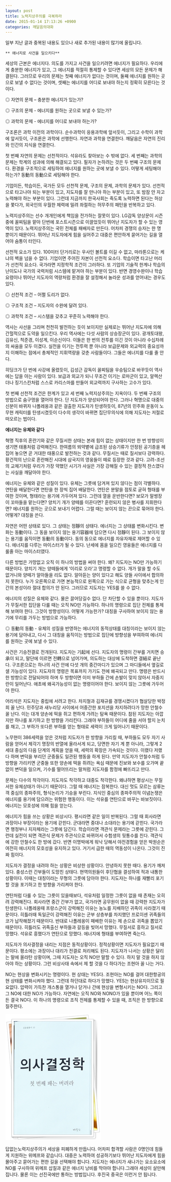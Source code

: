 ```yaml
---
layout: post
title: 노력지상주의를 극복하라
date: 2015-01-14 17:13:26 +0900
categories: 깨달음의대화
---
```

 일부 지난 글과 중복된 내용도 있으나 새로 추가된 내용이 많기에 올립니다.

  


   
 

    ** 에너지로 사건을 일으키다** 

  


세상의 근본은 에너지다. 의도를 가지고 사건을 일으키려면 에너지가 필요하다. 우리에게 충분한 에너지가 있고, 그 에너지를 적절히 통제할 수 있다면 세상의 모든 문제가 해결된다. 그러므로 우리의 문제는 첫째 에너지가 없다는 것이며, 둘째 에너지를 원하는 곳으로 보낼 수 없다는 것이며, 셋째는 에너지를 어디로 보내야 하는지 정확히 모른다는 것이다. 

  


◎ 자연의 문제 – 충분한 에너지가 있는가?  
      
◎ 구조의 문제 - 에너지를 원하는 곳으로 보낼 수 있는가?  
      
◎ 과학의 문제 - 에너지를 어디로 보내야 하는가? 

  


구조론은 과학 이전의 과학이다. 순수과학이 응용과학에 앞서듯이, 그리고 수학이 과학에 앞서듯이, 구조론은 과학에 선행한다. 자연과 과학을 연결한다. 깨달음은 자연의 진리와 인간의 지식을 연결한다. 

  


첫 번째 자연의 문제는 선천적이다. 석유라도 찾아보는 수 밖에 없다. 세 번째는 과학의 문제는 학계의 성과에 의해 해결되고 있다. 필자가 논하려는 것은 두 번째 구조의 문제다. 환경을 구조적으로 세팅하여 에너지를 원하는 곳에 보낼 수 있다. 어떻게 세팅해야 하는가? 동動의 동動으로 세팅해야 한다.

  


기업이든, 학습이든, 국가든 모두 선천적 문제, 구조의 문제, 과학의 문제가 있다. 선천적으로 타고나야 되는 부분이 있고, 지도자를 잘 만나야 하는 부분이 있고, 또 밤잠 안 자고 노력해야 하는 부분이 있다. 그런데 지금까지 한국사회는 죽도록 노력하면 된다는 허상을 쫓다가, 외국인의 우월한 체력에 밀려 좌절하는 허무주의 패턴을 반복하고 있다. 

  


노력지상주의는 선수 개개인에게 책임을 전가하는 잘못이 있다. LG감독 양상문이 시즌 중에 꼴찌팀을 맡아 단번에 포스트시즌으로 이끌었듯이 뛰어난 지도자가 할 수 있는 영역이 있다. 노력지상주의는 국민 전체를 패배자로 만든다. 어차피 경쟁의 승자는 한 명 뿐이기 때문이다. 뛰어난 지도자에게 힘을 실어주고 대중은 편안하게 묻어가는 길을 열어야 숨통이 터인다. 

  


선천적 요소가 있다. 100미터 단거리로는 우사인 볼트를 이길 수 없고, 마라톤으로는 케냐의 벽을 넘을 수 없다. 기업이면 주어진 자본이 선천적 요소다. 학습이면 타고난 머리가 선천적 요소다. 국가라면 지정학적 조건이 그러하다. 또 기업의 기술적 한계나 학습의 난이도나 국가의 국력처럼 시스템에 맡겨야 하는 부분이 있다. 반면 경영수완이나 학습요령이나 뛰어난 지도자의 역량처럼 환경을 잘 설정해서 놀라운 성과를 얻어내는 경우도 있다. 

  


◎ 선천적 조건 – 어쩔 도리가 없다.  
      
◎ 구조적 조건 – 지도자의 수완에 달려 있다.   
      
◎ 과학적 조건 – 시스템을 갖추고 꾸준히 노력해야 한다. 

  


역사는 사선을 그리며 천천히 발전하는 듯이 보이지만 실제로는 뛰어난 지도자에 의해 간헐적으로 도약을 일으킨다. 우리 역사에는 다섯 사람의 상승장군이 있다. 광개토대왕, 김유신, 척준경, 이성계, 이순신이다. 이들은 한 번의 전투를 이긴 것이 아니라 수십차례의 싸움을 모두 이겼다. 실전을 이기는 전투력 뿐 아니라 보급문제와 외교력의 중요성까지 이해하는 점에서 총체적인 지휘역량을 갖춘 사람들이다. 그들은 에너지를 다룰 줄 안다. 

  


히딩크가 단 번에 사강에 올렸듯이, 김성근 감독이 꼴찌팀을 우승팀으로 바꾸듯이 역사에는 답을 아는 사람이 있다. 보급과 외교가 되니 무조건 이기는 로마군이 있고, 알렉산더나 징기스칸처럼 스스로 카리스마를 만들어 외교력까지 구사하는 고수가 있다. 

  


첫 번째 선천적 조건은 한계가 있고 세 번째 노력지상주의는 지옥이다. 두 번째 구조의 방법으로 숨구멍을 열어야 한다. 단 지도자가 양성되어야 한다. 그러나 혁명으로 대중의 신분이 바뀌자 나폴레옹과 같은 걸출한 지도자가 탄생하듯이, 87년의 민주화 운동이 노무현 캐릭터를 탄생시켰듯이 다수의 생각이 바뀌면 집단무의식에 의해 지도자는 저절로 떠오르는 법이다. 

  


**에너지는 유체와 같다** 

  


혁명 직후의 혼란기와 같은 무질서한 상태는 본래 힘이 없는 상태이지만 한 번 방향성이 생기면 태풍처럼 강력해진다. 한여름의 뙤약볕에 급조된 상승기류가 안정된 공기층을 헤집어 놓으면 곧 거대한 태풍으로 발전하는 것과 같다. 무질서는 때로 질서보다 강력하다. 황건적의 난으로 혼란해진 시대에 삼국지의 영웅들이 떼로 등장한 것과 같다. 고려-조선의 교체기처럼 우리가 가장 약했던 시기가 사실은 가장 강해질 수 있는 결정적 찬스였다는 사실을 깨달아야 한다. 

  


에너지는 유체와 같은 성질이 있다. 유체는 그릇에 담겨져 있지 않다는 점이 각별하다. 연탄을 배달한다면 연탄을 한 장씩 집어 배달한다. 연탄은 분말을 점토로 굳혀 형태를 부여한 것이며, 형태라는 용기에 가두어져 있다. 그런데 열을 운반한다면? 보모가 말썽장이 꼬마들을 맡는다면? 양치기 개가 양떼를 이끈다면? 훈련되지 않은 병사를 지휘한다면? 에너지를 원하는 곳으로 보내기 어렵다. 그럴 때는 보이지 않는 끈으로 묶어야 한다. 어떻게? 대칭을 쓴다. 

  


자연은 어떤 상태로 있다. 그 상태는 정靜의 상태다. 에너지는 그 상태를 변화시킨다. 변화는 동動이다. 그 동을 보이지 않는 용기容器에 담으면 다시 정靜이 된다. 그 보이지 않는 용기를 움직이면 동動의 동動이다. 동의 동으로 에너지를 자유자재로 제어할 수 있다. 에너지를 다루는 마이스터가 될 수 있다. 난세에 몸을 일으킨 영웅들은 에너지를 다룰줄 아는 마이스터였다. 

  


다른 방법은 가망없고 오직 이 하나의 방법을 써야 한다. 왜? 지도자는 NO만 가능하기 때문이다. 양치기 개는 양떼들에게 ‘이리로 오라’고 명령할 수 없다. 개가 말을 할 수도 없거니와 양떼가 알아들을 리도 없다. 알아듣는 양이 있다고 해도 양들 사이에서 합의하지 못한다. 누가 오른쪽으로 가면 본능적으로 왼쪽으로 가는 식으로 균형을 맞추는게 인간의 본성이라 절대 합의가 안 된다. 그러므로 지도자는 YES를 쓸 수 없다. 

  


에너지의 성질은 유체와 같다. 물은 끌어당길수 없다. 단 차단할 수 있을 뿐이다. 지도자가 무질서한 집단을 다룰 때는 오직 NO만 가능하다. 하나의 명령으로 집단 전체를 통제해 보여야 한다. 그것이 방향성이다. 어떻게 가능한가? 대칭을 구사하여 보이지 않는 용기에 무리를 가두는 방법으로 가능하다. 

  


◎ 동動의 동動 - 유체의 성질을 반영하는 에너지의 동적상태를 대칭이라는 보이지 않는 용기에 담아내고, 다시 그 대칭을 움직이는 방법으로 집단에 방향성을 부여하여 에너지를 원하는 곳에 보낼 수 있다. 

  


사건은 기승전결로 전개된다. 지도자는 기起에 선다. 지도자의 명령이 간부를 거치면 승承이 되고, 말단에 이르면 전轉으로 넘어가며, 의도하는 대상에 도착하면 결結로 끝난다. 구조론으로는 하나의 사건 안에 다섯 개의 중간마디가 있으며 그 마디들에서 옆길로 샐 가능성이 있다. 지도자의 명령은 목표까지 가기도 전에 왜곡되고 만다. 명령은 반드시 한 방향으로 전달되어야 하며 두 방향이면 이미 부하들 간에 손발이 맞지 않아서 자중지란이 일어난다. 애초에 왜곡가능성이 없는 명령이어야 한다. 보이지 않는 그릇에 가두어야 한다.

  


어리석은 지도자는 중립에 서려고 한다. 차지철과 김재규를 경쟁시켰다가 협살당한 박정희 꼴 난다. 민주당과 새누리당 사이에서 어중간한 포지션을 차지하려다가 망한 안철수 꼴 난다. 이는 대개 양손에 떡을 쥐고 편하게 가려는 탐욕 때문이다. 참된 지도자는 아깝지만 하나를 포기하고 한 방향을 가리킨다. 그래야 부하들이 어디에 줄을 서야 할지 눈치를 채고, 그 부하가 또다른 부하를 얻는 형태로 세력이 크게 일어나기 때문이다. 

  


노무현이 386세력을 얻은 것처럼 지도자가 한 방향을 가리킬 때, 부하들도 모두 자기 사람을 얻어서 제각기 명장의 반열에 올라서게 되고, 당면한 자기 계 뿐 아니라, 그렇게 2세대 중심의 다음 단계의 계획을 얻을 때, 세력의 확장은 가속되는 것이다. 이랬다 저랬다 하며 변덕을 부리던 군중들도 일관된 행동을 하게 된다. 만약 지도자가 안철수처럼 두 방향을 가리키면 군중들 또한 양손에 떡을 쥐려는 욕심 때문에 진보와 보수를 오가며 끝없이 변덕을 일으켜, 기수를 떨어뜨리는 말처럼 지도자를 함정에 빠뜨리고 만다. 

  


문제는 다수의 착각이다. 지도자도 착각하고 대중도 착각한다. 왜냐하면 평상시는 무질서한 유체상태가 아니기 때문이다. 그럴 때 에너지는 잠복한다. 대신 멋도 모르는 삼류논객 중심의 종파주의, 형식논리가 기승을 부린다. 지식인 중심의 종파주의적 이념논쟁은 에너지를 용기에 담으려는 위험한 행동이다. 이는 석유를 연탄으로 바꾸는 바보짓이다. 에너지는 모호성에 의해 힘을 얻는다. 

  


에너지가 힘을 쓰는 상황은 비상시다. 평시라면 같은 일이 반복된다. 그럴 때 회사라면 과장이나 부장이라는 용기에 갇힌다. 군대라면 중대나 소대라는 용기에 갇힌다. 국가라면 행정부나 지자체라는 그릇에 담긴다. 학습이라면 객관식 문제라는 그릇에 갇힌다. 그런데 실전이 되면 객관식 문제가 주관식으로 바뀌어서 수험생의 뒷통수를 친다. 객관식에 강한 안철수도 한 방에 갔다. 반면 이명박에게 워낙 당해서 야전경험을 얻은 박원순은 여전히 에너지의 모호성을 유지하고 있다. 거기서 급한 때의 역동성이 나온다. 그것이 진짜 힘이다. 

  


지도자가 결정을 내려야 하는 상황은 비상한 상황이다. 안녕하지 못한 때다. 용기가 깨져 있다. 충성스런 간부들이 도망친 상태다. 현역의원들이 후단협을 결성하여 적과 내통한 상황이다. 이때는 대칭이라는 무형의 그릇에 담아야 한다. 지도자는 하나를 재빨리 포기할 것을 포기하고 한 방향을 가리켜야 한다.

  


연탄처럼 다룰 수 있는 그릇이 있을때보다, 석유처럼 일정한 그릇이 없을 때 존재는 오히려 강력해진다. 회사라면 중간 간부가 없고, 국가라면 공무원이 없을 때 강력한 지도자가 탄생한다. 나폴레옹때 프랑스군이 강력해진 이유는 농노를 지배하던 귀족이 사라졌기 때문이다. 히틀러때 독일군이 강력해진 이유는 군부 상층부를 차지했던 프로이센 귀족들의 코가 납작해졌기 때문이다. 반대로 나폴레옹이 패배한 이유는 제 손으로 귀족을 뽑았기 때문이다. 히틀러도 귀족출신 부하들과 갈등을 빚어서 망했다. 무질서로 흥하고 질서로 망했다. 석유로 흥했다가 연탄으로 망했다. 에너지에 형태를 부여하면 죽는다.

  


지도자가 의사결정을 내리는 지점은 동적상황이다. 정적상황이면 지도자가 필요없기 때문이다. 평소에는 과장이나 대리가 전결로 처리해도 된다. 지도자가 나서는 상황은 달리는 말에 올라탄 상황이며, 그때 지도자는 오직 NO만 말할 수 있다. 하지 말 것을 하지 않아야 하는 상황이다. 그런 비상사태 속에서 제 할 것을 다 하다가는 조현아 꼴 나는 거다. 

  


NO는 현상을 변화시키는 명령이다. 현 상태는 YES다. 조현아는 NO를 걸어 대한항공의 현 상태를 변화시켜야 했다. 그런데 하던대로 하다가 망했다. YES는 현상유지이므로 필요없다. 압력이 가득찬 개스통을 열거나 닫거나 간에 현상을 변형시키는 NO다. 그리고 그 NO에 대한 NO가 가능하다. 자연에는 오직 NO와 NONO가 있을 뿐이며 어느 쪽이든 결국 NO다. 이 하나의 명령으로 조직 전체를 통제할 수 있을 때, 조직은 한 방향으로 질주한다. 

  



<img src="files/attach/images/198/140/556/111.JPG" alt="111.JPG" width="300" height="397" /> 

  


답없는노력지상주의가 세상을 피폐하게 만듭니다. 어차피 합격할 사람은 0명인데 힘들게 지원하는 위메프와 같습니다. 대중은 노력하여 성공하기보다 뛰어난 지도자에게 힘을 몰아주고 묻어가는 편한 길을 선택해야 합니다. 지도자는 에너지가 새나가는 요소요소에 NO를 구사하여 위메프 삽질과 같은 에너지 낭비를 막아야 합니다.그래야 세상이 살만해집니다. 물론 이는 선진국에만 통하는 방법입니다. 후진국 중국은 이런거 안 됩니다.